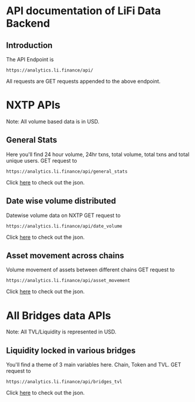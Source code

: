 # API documentation of LiFi Data Backend

## Introduction
The API Endpoint is 
```
https://analytics.li.finance/api/
```
All requests are GET requests appended to the above endpoint. 

# NXTP APIs
Note: All volume based data is in USD. 
## General Stats
Here you'll find 24 hour volume, 24hr txns, total volume, total txns and total unique users. 
GET request to 
```
https://analytics.li.finance/api/general_stats
```
Click [here](https://analytics.li.finance/api/general_stats) to check out the json.


## Date wise volume distributed
Datewise volume data on NXTP 
GET request to 
```
https://analytics.li.finance/api/date_volume
```
Click [here](https://analytics.li.finance/api/date_volume) to check out the json.

## Asset movement across chains
Volume movement of assets between different chains
GET request to 
```
https://analytics.li.finance/api/asset_movement
```
Click [here](https://analytics.li.finance/api/date_volume) to check out the json.

# All Bridges data APIs
Note: All TVL/Liquidity is represented in USD. 

## Liquidity locked in various bridges
You'll find a theme of 3 main variables here. Chain, Token and TVL. 
GET request to 
```
https://analytics.li.finance/api/bridges_tvl
```
Click [here](https://analytics.li.finance/api/bridges_tvl) to check out the json.
